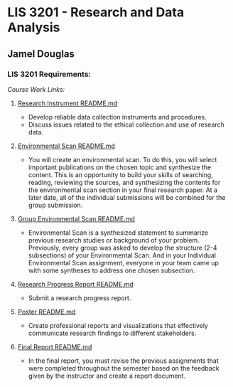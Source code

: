 # LIS 3201 - Research and Data Analysis

## Jamel Douglas

### LIS 3201 Requirements:

*Course Work Links:*

1. [Research Instrument README.md](instrument/README.md "My Research Instrument README.md file")
    - Develop reliable data collection instruments and procedures.
    - Discuss issues related to the ethical collection and use of research data. 

2. [Environmental Scan README.md](scan/README.md "My Environmental Scan README.md file")
    - You will create an environmental scan. To do this, you will select important publications on the chosen topic and synthesize the content. This is an opportunity to build your skills of searching, reading, reviewing the sources, and synthesizing the contents for the environmental scan section in your final research paper. At a later date, all of the individual submissions will be combined for the group submission.

3. [Group Environmental Scan README.md](gscan/README.md "My Group Environmental Scan README.md file")
    - Environmental Scan is a synthesized statement to summarize previous research studies or background of your problem. Previously, every group was asked to develop the structure (2-4 subsections) of your Environmental Scan. And in your Individual Environmental Scan assignment, everyone in your team came up with some syntheses to address one chosen subsection.

4. [Research Progress Report README.md](progress/README.md "My Research Progress Report README.md file")
    - Submit a research progress report.

5. [Poster README.md](poster/README.md "My Poster README.md file")
    - Create professional reports and visualizations that effectively communicate research findings to different stakeholders.

6. [Final Report README.md](final/README.md "My Final Report README.md file")
    - In the final report, you must revise the previous assignments that were completed throughout the semester based on the feedback given by the instructor and create a report document. 